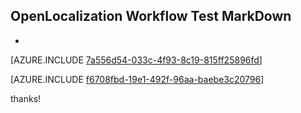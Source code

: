 ## OpenLocalization Workflow Test MarkDown
* 

[AZURE.INCLUDE [7a556d54-033c-4f93-8c19-815ff25896fd](calleeMd1.md)]



[AZURE.INCLUDE [f6708fbd-19e1-492f-96aa-baebe3c20796](calleeMd2.md)]

 
thanks!